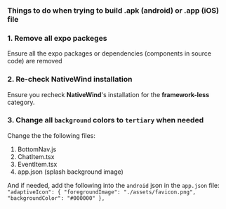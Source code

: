 ### Things to do when trying to build .apk (android) or .app (iOS) file

### **1. Remove all expo packeges**
Ensure all the expo packages or dependencies (components in source code) are removed

### **2. Re-check NativeWind installation**
Ensure you recheck **NativeWind**'s installation for the **framework-less** category.

### **3. Change all `background` colors to `tertiary` when needed**
Change the the following files:
1. BottomNav.js
2. ChatItem.tsx
3. EventItem.tsx
4. app.json (splash background image)

And if needed, add the following into the `android` json in the `app.json` file:
`
"adaptiveIcon": {
        "foregroundImage": "./assets/favicon.png",
        "backgroundColor": "#000000"
      },
`
